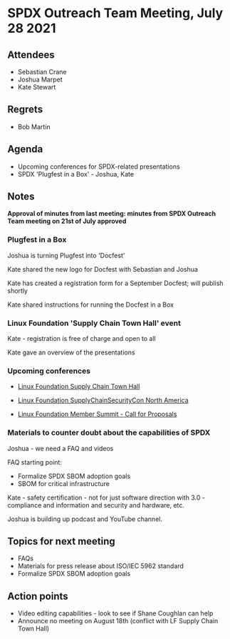 # SPDX Outreach Team Meeting, July 28 2021

## Attendees

* Sebastian Crane
* Joshua Marpet
* Kate Stewart

## Regrets

* Bob Martin

## Agenda

* Upcoming conferences for SPDX-related presentations
* SPDX 'Plugfest in a Box' - Joshua, Kate

## Notes

**Approval of minutes from last meeting: minutes from SPDX Outreach Team meeting on 21st of July approved**

### Plugfest in a Box

Joshua is turning Plugfest into 'Docfest'

Kate shared the new logo for Docfest with Sebastian and Joshua

Kate has created a registration form for a September Docfest; will publish shortly

Kate shared instructions for running the Docfest in a Box

### Linux Foundation 'Supply Chain Town Hall' event

Kate - registration is free of charge and open to all

Kate gave an overview of the presentations

### Upcoming conferences

* [Linux Foundation Supply Chain Town Hall](https://events.linuxfoundation.org/supply-chain-town-hall/register/)

* [Linux Foundation SupplyChainSecurityCon North America](https://events.linuxfoundation.org/supplychainsecuritycon-north-america/)

* [Linux Foundation Member Summit - Call for Proposals](https://events.linuxfoundation.org/lf-member-summit/program/cfp/)

### Materials to counter doubt about the capabilities of SPDX

Joshua - we need a FAQ and videos

FAQ starting point:

* Formalize SPDX SBOM adoption goals
* SBOM for critical infrastructure

Kate - safety certification - not for just software direction with 3.0 - compliance and information and security and hardware, etc.

Joshua is building up podcast and YouTube channel.

## Topics for next meeting

* FAQs
* Materials for press release about ISO/IEC 5962 standard
* Formalize SPDX SBOM adoption goals

## Action points

* Video editing capabilities - look to see if Shane Coughlan can help
* Announce no meeting on August 18th (conflict with LF Supply Chain Town Hall)
